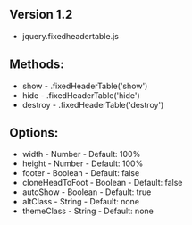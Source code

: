 ## Version 1.2
 - jquery.fixedheadertable.js
 
## Methods:

* show - .fixedHeaderTable('show')
* hide - .fixedHeaderTable('hide')
* destroy - .fixedHeaderTable('destroy')

## Options:

* width - Number - Default: 100%
* height - Number - Default: 100%
* footer - Boolean - Default: false
* cloneHeadToFoot - Boolean - Default: false
* autoShow - Boolean - Default: true
* altClass - String - Default: none
* themeClass - String - Default: none